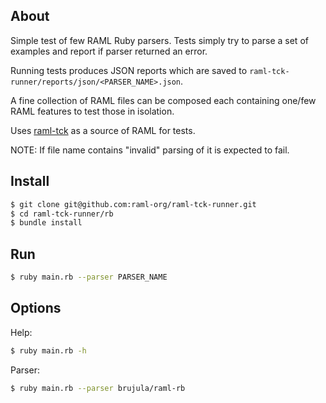 ## About

Simple test of few RAML Ruby parsers. Tests simply try to parse a set of examples and report if parser returned an error.

Running tests produces JSON reports which are saved to `raml-tck-runner/reports/json/<PARSER_NAME>.json`.

A fine collection of RAML files can be composed each containing one/few RAML features to test those in isolation.

Uses [raml-tck](https://github.com/raml-org/raml-tck/tree/master/tests/raml-1.0) as a source of RAML for tests.

NOTE: If file name contains "invalid" parsing of it is expected to fail.

## Install

```sh
$ git clone git@github.com:raml-org/raml-tck-runner.git
$ cd raml-tck-runner/rb
$ bundle install
```

## Run

```sh
$ ruby main.rb --parser PARSER_NAME
```

## Options

Help:
```sh
$ ruby main.rb -h
```

Parser:
```sh
$ ruby main.rb --parser brujula/raml-rb
```
